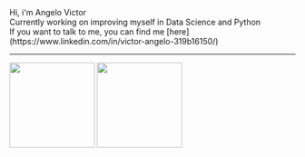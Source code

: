 
<div align="left">
    Hi, i'm Angelo Victor </br>
    Currently working on improving myself in Data Science and Python </br>
    If you want to talk to me, you can find me [here](https://www.linkedin.com/in/victor-angelo-319b16150/) 
    



<hr>
<div>
    <img height="150em" margin="10px"
        src="https://github-readme-stats.vercel.app/api?username=angellovictor&show_icons=true&theme=github_dark&show_icons=true&hide_border=true&count_private=true">
    <img height="150em" margin="10px"
        src="https://github-readme-stats.vercel.app/api/top-langs/?username=angellovictor&layout=compact&theme=github_dark&show_icons=true&hide_border=true&langs_count=8">
</div>
    
</div>

